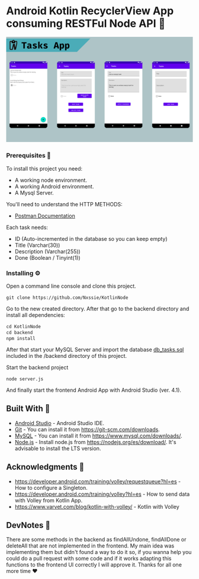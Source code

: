 # Android Kotlin RecyclerView App consuming RESTFul Node API :iphone:

![alt text](https://github.com/Nxssie/KotlinNode/blob/master/AppFlow.png)

### Prerequisites :notebook:

To install this project you need:
* A working node environment.
* A working Android environment.
* A Mysql Server.

You'll need to understand the HTTP METHODS:
* [Postman Documentation](https://documenter.getpostman.com/view/13039694/TVYF8Jio)

Each task needs:
* ID (Auto-incremented in the database so you can keep empty)
* Title (Varchar(30))
* Description (Varchar(255))
* Done (Boolean / Tinyint(1))

### Installing :gear:

Open a command line console and clone this project.

```
git clone https://github.com/Nxssie/KotlinNode
```

Go to the new created directory. After that go to the backend directory and install all dependencies:

```
cd KotlinNode
cd backend
npm install
```

After that start your MySQL Server and import the database [db_tasks.sql](https://github.com/Nxssie/KotlinNode/blob/master/backend/db_tasks.sql) included in the /backend directory of this project.

Start the backend project

```
node server.js
```

And finally start the frontend Android App with Android Studio (ver. 4.1).

## Built With :wrench:

* [Android Studio](https://developer.android.com/studio?hl=es) - Android Studio IDE.
* [Git](https://git-scm.com) - You can install it from https://git-scm.com/downloads.
* [MySQL](https://www.mysql.com) - You can install it from https://www.mysql.com/downloads/.
* [Node.js](https://nodejs.org) - Install node.js from https://nodejs.org/es/download/. It's advisable to install the LTS version.

## Acknowledgments :paperclip:

* https://developer.android.com/training/volley/requestqueue?hl=es - How to configure a Singleton.
* https://developer.android.com/training/volley?hl=es - How to send data with Volley from Kotlin App.
* https://www.varvet.com/blog/kotlin-with-volley/ - Kotlin with Volley

## DevNotes :memo:

There are some methods in the backend as findAllUndone, findAllDone or deleteAll that are not implemented in the frontend. My main idea was implementing them but didn't found a way to do it so, if you wanna help you could do a pull request with some code and if it works adapting this functions to the frontend UI correctly I will approve it. Thanks for all one more time :heart: